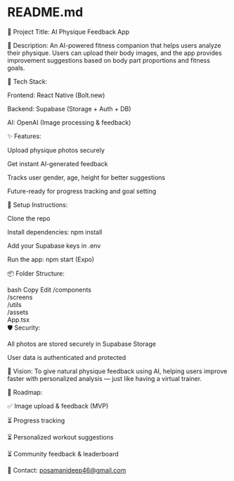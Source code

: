 # README.md
🚀 Project Title: AI Physique Feedback App

🧠 Description:
An AI-powered fitness companion that helps users analyze their physique. Users can upload their body images, and the app provides improvement suggestions based on body part proportions and fitness goals.

📱 Tech Stack:

Frontend: React Native (Bolt.new)

Backend: Supabase (Storage + Auth + DB)

AI: OpenAI (Image processing & feedback)

✨ Features:

Upload physique photos securely

Get instant AI-generated feedback

Tracks user gender, age, height for better suggestions

Future-ready for progress tracking and goal setting

🔧 Setup Instructions:

Clone the repo

Install dependencies: npm install

Add your Supabase keys in .env

Run the app: npm start (Expo)

📦 Folder Structure:

bash
Copy
Edit
/components  
/screens  
/utils  
/assets  
App.tsx  
🛡️ Security:

All photos are stored securely in Supabase Storage

User data is authenticated and protected

🎯 Vision:
To give natural physique feedback using AI, helping users improve faster with personalized analysis — just like having a virtual trainer.

📌 Roadmap:

✅ Image upload & feedback (MVP)

⏳ Progress tracking

⏳ Personalized workout suggestions

⏳ Community feedback & leaderboard

💬 Contact:
posamanideep46@gmail.com

